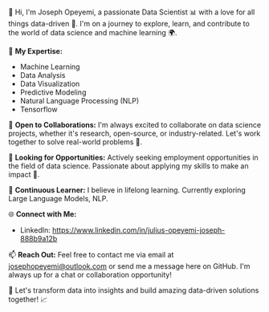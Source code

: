 👋 Hi, I'm Joseph Opeyemi, a passionate Data Scientist 📊 with a love for all things data-driven 🤖. I'm on a journey to explore, learn, and contribute to the world of data science and machine learning 🌍.

🔬 **My Expertise:**
- Machine Learning
- Data Analysis
- Data Visualization
- Predictive Modeling
- Natural Language Processing (NLP)
- Tensorflow 

💼 **Open to Collaborations:** I'm always excited to collaborate on data science projects, whether it's research, open-source, or industry-related. Let's work together to solve real-world problems 🤝.

🚀 **Looking for Opportunities:** Actively seeking employment opportunities in the field of data science. Passionate about applying my skills to make an impact 🌟.

🌱 **Continuous Learner:** I believe in lifelong learning. Currently exploring Large Language Models, NLP.

🌐 **Connect with Me:**
- LinkedIn: 
https://www.linkedin.com/in/julius-opeyemi-joseph-888b9a12b

📫 **Reach Out:** Feel free to contact me via email at josephopeyemi@outlook.com or send me a message here on GitHub. I'm always up for a chat or collaboration opportunity!

🚀 Let's transform data into insights and build amazing data-driven solutions together! 📈

<!---
juliojoe/juliojoe is a ✨ special ✨ repository because its `README.md` (this file) appears on your GitHub profile.
You can click the Preview link to take a look at your changes.
--->
